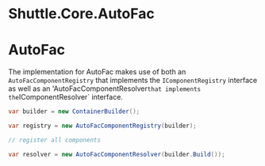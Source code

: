 # Shuttle.Core.AutoFac

# AutoFac

The implementation for AutoFac makes use of both an `AutoFacComponentRegistry` that implements the `IComponentRegistry` interface as well as an 'AutoFacComponentResolver` that implements the `IComponentResolver` interface.

~~~c#
var builder = new ContainerBuilder();

var registry = new AutoFacComponentRegistry(builder);

// register all components

var resolver = new AutoFacComponentResolver(builder.Build());
~~~



